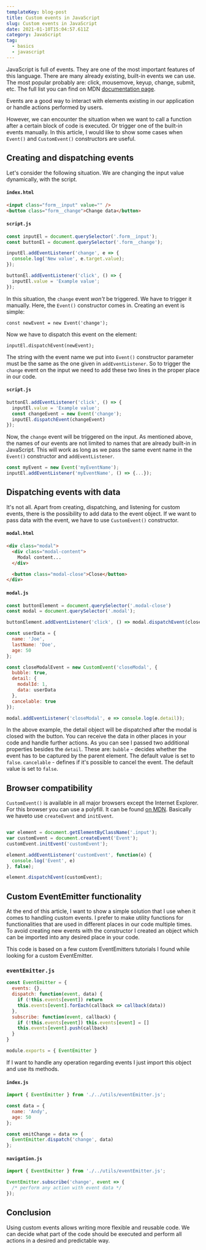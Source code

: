 ```yaml
---
templateKey: blog-post
title: Custom events in JavaScript
slug: Custom events in JavaScript
date: 2021-01-10T15:04:57.611Z
category: JavaScript
tag:
  - basics
  - javascript
---
```

JavaScript is full of events. They are one of the most important features of this language. There are many already existing, built-in events we can use. The most popular probably are: 
click, mousemove, keyup, change, submit, etc. The full list you can find on MDN <a href="https://developer.mozilla.org/en-US/docs/Web/Events" target="_blank">documentation page</a>.

Events are a good way to interact with elements existing in our application or handle actions performed by users.

However, we can encounter the situation when we want to call a function after a certain block of code is executed. Or trigger one of the built-in events manually. In this article, I would like to show some cases when `Event()` and `CustomEvent()` constructors are useful.

## Creating and dispatching events

Let's consider the following situation. We are changing the input value dynamically, with the script.

#### `index.html`

```html
<input class="form__input" value="" />
<button class="form__change">Change data</button>
```

#### `script.js`

```javascript
const inputEl = document.querySelector('.form__input');
const buttonEl = document.querySelector('.form__change');

inputEl.addEventListener('change', e => {
  console.log('New value', e.target.value);
});

buttonEl.addEventListener('click', () => {
  inputEl.value = 'Example value';
});
```

In this situation, the `change` event *won't* be triggered. We have to trigger it manually. Here, the `Event()` constructor comes in. Creating an event is simple:

`const newEvent = new Event('change');` 

Now we have to dispatch this event on the element:

`inputEl.dispatchEvent(newEvent);`

The string with the event name we put into `Event()` constructor parameter must be the same as the one given in `addEventListener`.
So to trigger the `change` event on the input we need to add these two lines in the proper place in our code.

#### `script.js`

```javascript
buttonEl.addEventListener('click', () => {
  inputEl.value = 'Example value';
  const changeEvent = new Event('change');
  inputEl.dispatchEvent(changeEvent)
});
```
Now, the `change` event will be triggered on the input.
As mentioned above, the names of our events are not limited to names that are already built-in in JavaScript.
This will work as long as we pass the same event name in the `Event()` constructor and `addEventListener`.

```javascript
const myEvent = new Event('myEventName');
inputEl.addEventListener('myEventName', () => {...});
```

## Dispatching events with data

It's not all. Apart from creating, dispatching, and listening for custom events, there is the possibility to add data to the event object. If we want to pass data with the event, we have to use `CustomEvent()` constructor.

#### `modal.html`

```html
<div class="modal">
  <div class="modal-content">
    Modal content...
  </div>

  <button class="modal-close">Close</button>
</div>
```

#### `modal.js`

```javascript
const buttonElement = document.querySelector('.modal-close')
const modal = document.querySelector('.modal');

buttonElement.addEventListener('click', () => modal.dispatchEvent(closeModalEvent))

const userData = {
  name: 'Joe',
  lastName: 'Doe',
  age: 50
};

const closeModalEvent = new CustomEvent('closeModal', {
  bubble: true,
  detail: {
    modalId: 1,
    data: userData
  },
  cancelable: true
});

modal.addEventListener('closeModal', e => console.log(e.detail));
```

In the above example, the detail object will be dispatched after the modal is closed with the button. You can receive the data in other places in your code and handle further actions. 
As you can see I passed two additional properties besides the `detail`. These are:
`bubble` - decides whether the event has to be captured by the parent element. The default value is set to `false`.
`cancelable` - defines if it's possible to cancel the event. The default value is set to `false`.

## Browser compatibility

`CustomEvent()` is available in all major browsers except the Internet Explorer. For this browser you can use a polyfill. It can be found <a href="https://developer.mozilla.org/en-US/docs/Web/API/CustomEvent/CustomEvent" target="_blank">on MDN</a>.
Basically we haveto use `createEvent` and `initEvent`.

```javascript

var element = document.getElementByClassName('.input');
var customEvent = document.createEvent('Event');
customEvent.initEvent('customEvent');

element.addEventListener('customEvent', function(e) {
  console.log('Event', e)
}, false);

element.dispatchEvent(customEvent);
```

## Custom EventEmitter functionality

At the end of this article, I want to show a simple solution that I use when it comes to handling custom events.
I prefer to make utility functions for functionalities that are used in different places in our code multiple times. To avoid creating new events with the constructor I created an object which can be imported into any desired place in your code.

This code is based on a few custom EventEmitters tutorials I found while looking for a custom EventEmitter.

### `eventEmitter.js`

```javascript
const EventEmitter = {
  events: {},
  dispatch: function(event, data) {
    if (!this.events[event]) return
    this.events[event].forEach(callback => callback(data))
  },
  subscribe: function(event, callback) {
    if (!this.events[event]) this.events[event] = []
    this.events[event].push(callback)
  }
}

module.exports = { EventEmitter }
```

If I want to handle any operation regarding events I just import this object and use its methods.

#### `index.js`

```javascript
import { EventEmitter } from './../utils/eventEmitter.js';

const data = {
  name: 'Andy',
  age: 50
};

const emitChange = data => {
  EventEmitter.dispatch('change', data)
};
```

#### `navigation.js`

```javascript
import { EventEmitter } from './../utils/eventEmitter.js';

EventEmitter.subscribe('change', event => {
  /* perform any action with event data */ 
});
```

## Conclusion

Using custom events allows writing more flexible and reusable code. We can decide what part of the code should be executed and perform all actions in a desired and predictable way.